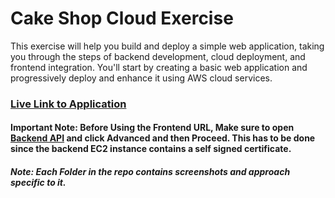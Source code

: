 # Cake Shop Cloud Exercise

This exercise will help you build and deploy a simple web application, taking you through the steps of backend development, cloud deployment, and frontend integration. You'll start by creating a basic web application and progressively deploy and enhance it using AWS cloud services.

### [Live Link to Application](https://main.d2nqntl6coijj2.amplifyapp.com/signup)
#### Important Note: Before Using the Frontend URL, Make sure to open [Backend API](https://13.127.23.163/) and click Advanced and then Proceed. This has to be done since the backend EC2 instance contains a self signed certificate.

#### *Note: Each Folder in the repo contains screenshots and approach specific to it.*
